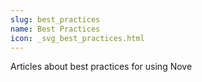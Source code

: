 ```yaml
---
slug: best_practices
name: Best Practices
icon: _svg_best_practices.html
---
```

Articles about best practices for using Nove